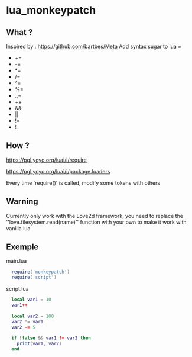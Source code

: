 # lua_monkeypatch


## What ?
Inspired by : https://github.com/bartbes/Meta
Add syntax sugar to lua =

  - +=
  - -=
  - *=
  - /=
  - ^=
  - %=
  - ..=
  - ++
  - &&
  - ||
  - !=
  - !

## How ?
https://pgl.yoyo.org/luai/i/require

https://pgl.yoyo.org/luai/i/package.loaders

Every time 'require()' is called, modify some tokens with others

## Warning
Currently only work with the Love2d framework, you need to replace the ''love.filesystem.read(name)'' function with your own to make it work with vanilla lua.


## Exemple
main.lua
```lua
  require('monkeypatch')
  require('script')
```

script.lua
```lua
  local var1 = 10
  var1++
  
  local var2 = 100
  var2 *= var1
  var2 -= 5
  
  if !false && var1 != var2 then 
    print(var1, var2)
  end
  
  
```
